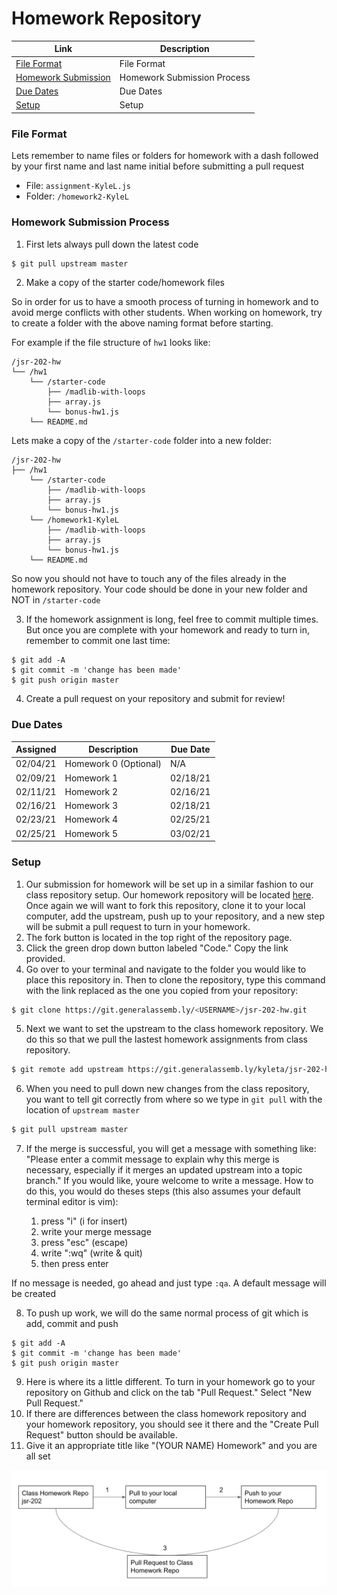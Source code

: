 # Homework Repository

| Link | Description |
| --- | --- |
[File Format](#fileformat) | File Format |
[Homework Submission](#homeworksubmission) | Homework Submission Process |
[Due Dates](#duedates) | Due Dates |
[Setup](#setup)| Setup |

<a name="fileformat"></a>
### File Format
Lets remember to name files or folders for homework with a dash followed by your first name and last name initial before submitting a pull request
* File: `assignment-KyleL.js`
* Folder: `/homework2-KyleL`

<a name="homeworksubmission"></a>
### Homework Submission Process

1. First lets always pull down the latest code
```bash
$ git pull upstream master
```

2. Make a copy of the starter code/homework files

So in order for us to have a smooth process of turning in homework and to avoid merge conflicts with other students. When working on homework, try to create a folder with the above naming format before starting.

For example if the file structure of `hw1` looks like:
```
/jsr-202-hw
└── /hw1
    └── /starter-code
        ├── /madlib-with-loops
        ├── array.js
        └── bonus-hw1.js
    └── README.md
```

Lets make a copy of the `/starter-code` folder into a new folder:
```
/jsr-202-hw
├── /hw1
    └── /starter-code
        ├── /madlib-with-loops
        ├── array.js
        └── bonus-hw1.js
    └── /homework1-KyleL
        ├── /madlib-with-loops
        ├── array.js
        └── bonus-hw1.js
    └── README.md
```
So now you should not have to touch any of the files already in the homework repository. Your code should be done in your new folder and NOT in `/starter-code`

3. If the homework assignment is long, feel free to commit multiple times. But once you are complete with your homework and ready to turn in, remember to commit one last time:
```
$ git add -A
$ git commit -m 'change has been made'
$ git push origin master
```

4. Create a pull request on your repository and submit for review!

<a name="duedates"></a>
### Due Dates
| Assigned | Description | Due Date |
| --- | --- | --- |
| 02/04/21 | Homework 0 (Optional) | N/A |
| 02/09/21 | Homework 1 | 02/18/21 |
| 02/11/21 | Homework 2 | 02/16/21 |
| 02/16/21 | Homework 3 | 02/18/21 |
| 02/23/21 | Homework 4 | 02/25/21 |
| 02/25/21 | Homework 5 | 03/02/21 |

<a name="setup"></a>
### Setup
1. Our submission for homework will be set up in a similar fashion to our class repository setup. Our homework repository will be located [here](https://git.generalassemb.ly/kyleta/jsr-202-hw). Once again we will want to fork this repository, clone it to your local computer, add the upstream, push up to your repository, and a new step will be submit a pull request to turn in your homework.
2. The fork button is located in the top right of the repository page.
3. Click the green drop down button labeled "Code." Copy the link provided.
4. Go over to your terminal and navigate to the folder you would like to place this repository in. Then to clone the repository, type this command with the link replaced as the one you copied from your repository:
```bash
$ git clone https://git.generalassemb.ly/<USERNAME>/jsr-202-hw.git
```
5. Next we want to set the upstream to the class homework repository. We do this so that we pull the lastest homework assignments from class repository.
```bash
$ git remote add upstream https://git.generalassemb.ly/kyleta/jsr-202-hw.git
```
6. When you need to pull down new changes from the class repository, you want to tell git correctly from where so we type in `git pull` with the location of `upstream master`
```bash
$ git pull upstream master
```
7. If the merge is successful, you will get a message with something like: "Please enter a commit message to explain why this merge is necessary, especially if it merges an updated upstream into a topic branch." If you would like, youre welcome to write a message. How to do this, you would do theses steps (this also assumes your default terminal editor is vim):

    1. press "i" (i for insert)
    2. write your merge message
    3. press "esc" (escape)
    4. write ":wq" (write & quit)
    5. then press enter

If no message is needed, go ahead and just type `:qa`. A default message will be created

8. To push up work, we will do the same normal process of git which is add, commit and push
```
$ git add -A
$ git commit -m 'change has been made'
$ git push origin master
```
9. Here is where its a little different. To turn in your homework go to your repository on Github and click on the tab "Pull Request." Select "New Pull Request."
10. If there are differences between the class homework repository and your homework repository, you should see it there and the "Create Pull Request" button should be available.
11. Give it an appropriate title like "(YOUR NAME) Homework" and you are all set


![](homework-process.png)